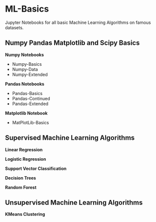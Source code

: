 # ML-Basics

Jupyter Notebooks for all basic Machine Learning Algorithms on famous datasets.

## Numpy Pandas Matplotlib and Scipy Basics

__Numpy Notebooks__
* Numpy-Basics
* Numpy-Data
* Numpy-Extended

__Pandas Notebooks__
* Pandas-Basics
* Pandas-Continued
* Pandas-Extended

__Matplotlib Notebook__
* MatPlotLib-Basics


## Supervised Machine Learning Algorithms

__Linear Regression__

__Logistic Regression__

__Support Vector Classification__

__Decision Trees__

__Random Forest__

## Unsupervised Machine Learning Algorithms

__KMeans Clustering__

